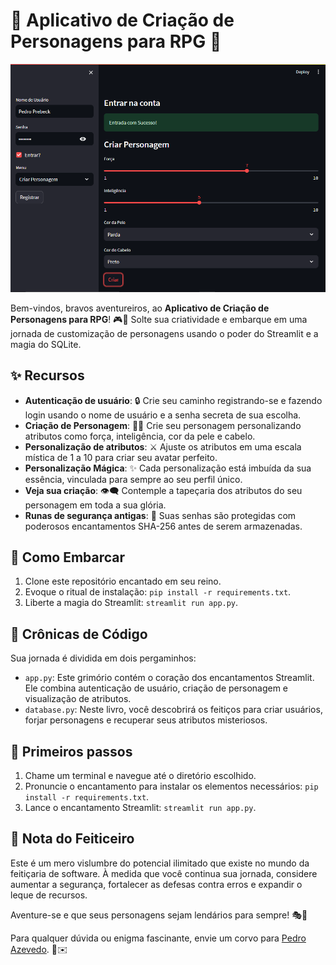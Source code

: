 # 👾 Aplicativo de Criação de Personagens para RPG 👑

![App Screenshot](screenshot.png)

Bem-vindos, bravos aventureiros, ao **Aplicativo de Criação de Personagens para RPG**! 🎮🎉 Solte sua criatividade e embarque em uma jornada de customização de personagens usando o poder do Streamlit e a magia do SQLite.

## ✨ Recursos

- **Autenticação de usuário**: 🔒 Crie seu caminho registrando-se e fazendo login usando o nome de usuário e a senha secreta de sua escolha.
- **Criação de Personagem**: 🧙‍♂️ Crie seu personagem personalizando atributos como força, inteligência, cor da pele e cabelo.
- **Personalização de atributos**: ⚔️ Ajuste os atributos em uma escala mística de 1 a 10 para criar seu avatar perfeito.
- **Personalização Mágica**: ✨ Cada personalização está imbuída da sua essência, vinculada para sempre ao seu perfil único.
- **Veja sua criação**: 👁‍🗨 Contemple a tapeçaria dos atributos do seu personagem em toda a sua glória.
- **Runas de segurança antigas**: 🔐 Suas senhas são protegidas com poderosos encantamentos SHA-256 antes de serem armazenadas.

## 🚀 Como Embarcar

1. Clone este repositório encantado em seu reino.
2. Evoque o ritual de instalação: `pip install -r requirements.txt`.
3. Liberte a magia do Streamlit: `streamlit run app.py`.

## 📜 Crônicas de Código

Sua jornada é dividida em dois pergaminhos:

- `app.py`: Este grimório contém o coração dos encantamentos Streamlit. Ele combina autenticação de usuário, criação de personagem e visualização de atributos.
- `database.py`: Neste livro, você descobrirá os feitiços para criar usuários, forjar personagens e recuperar seus atributos misteriosos.

## 🌟 Primeiros passos

1. Chame um terminal e navegue até o diretório escolhido.
2. Pronuncie o encantamento para instalar os elementos necessários: `pip install -r requirements.txt`.
3. Lance o encantamento Streamlit: `streamlit run app.py`.

## 📣 Nota do Feiticeiro

Este é um mero vislumbre do potencial ilimitado que existe no mundo da feitiçaria de software. À medida que você continua sua jornada, considere aumentar a segurança, fortalecer as defesas contra erros e expandir o leque de recursos.

Aventure-se e que seus personagens sejam lendários para sempre! 🎭📜

Para qualquer dúvida ou enigma fascinante, envie um corvo para [Pedro Azevedo](mailto:pedroazevedo252@gmail.com). 🦉✉️